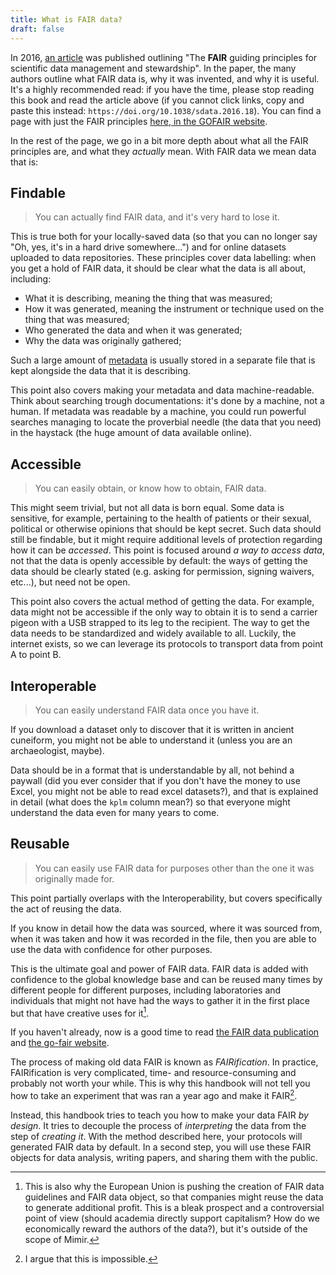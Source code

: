 ```yaml
---
title: What is FAIR data?
draft: false
---
```


In 2016, [an article](https://doi.org/10.1038/sdata.2016.18) was published outlining "The **FAIR** guiding principles for scientific data management
and stewardship".
In the paper, the many authors outline what FAIR data is, why it was invented, and why it is useful.
It's a highly recommended read: if you have the time, please stop reading this book and read the article above (if you cannot click links, copy and paste this instead: `https://doi.org/10.1038/sdata.2016.18`).
You can find a page with just the FAIR principles [here, in the GOFAIR website](https://www.go-fair.org/fair-principles/).

In the rest of the page, we go in a bit more depth about what all the FAIR principles are, and what they *actually* mean.
With FAIR data we mean data that is:

## **Findable**
> You can actually find FAIR data, and it's very hard to lose it.

This is true both for your locally-saved data (so that you can no longer say "Oh, yes, it's in a hard drive somewhere...") and for online datasets uploaded to data repositories.
These principles cover data labelling: when you get a hold of FAIR data, it should be clear what the data is all about, including:
- What it is describing, meaning the thing that was measured;
- How it was generated, meaning the instrument or technique used on the thing that was measured;
- Who generated the data and when it was generated;
- Why the data was originally gathered;

Such a large amount of [metadata](../../metadata) is usually stored in a separate file that is kept alongside the data that it is describing.

This point also covers making your metadata and data machine-readable.
Think about searching trough documentations: it's done by a machine, not a human.
If metadata was readable by a machine, you could run powerful searches managing to locate the proverbial needle (the data that you need) in the haystack (the huge amount of data available online).

## **Accessible**
> You can easily obtain, or know how to obtain, FAIR data.

This might seem trivial, but not all data is born equal.
Some data is sensitive, for example, pertaining to the health of patients or their sexual, political or otherwise opinions that should be kept secret.
Such data should still be findable, but it might require additional levels of protection regarding how it can be *accessed*.
This point is focused around *a way to access data*, not that the data is openly accessible by default: the ways of getting the data should be clearly stated (e.g. asking for permission, signing waivers, etc...), but need not be open.

This point also covers the actual method of getting the data.
For example, data might not be accessible if the only way to obtain it is to send a carrier pigeon with a USB strapped to its leg to the recipient.
The way to get the data needs to be standardized and widely available to all.
Luckily, the internet exists, so we can leverage its protocols to transport data from point A to point B.

## **Interoperable**
> You can easily understand FAIR data once you have it.

If you download a dataset only to discover that it is written in ancient cuneiform, you might not be able to understand it (unless you are an archaeologist, maybe).

Data should be in a format that is understandable by all, not behind a paywall (did you ever consider that if you don't have the money to use Excel, you might not be able to read excel datasets?), and that is explained in detail (what does the `kplm` column mean?) so that everyone might understand the data even for many years to come.

## **Reusable**
> You can easily use FAIR data for purposes other than the one it was originally made for.

This point partially overlaps with the Interoperability, but covers specifically the act of reusing the data.

If you know in detail how the data was sourced, where it was sourced from, when it was taken and how it was recorded in the file, then you are able to use the data with confidence for other purposes.

This is the ultimate goal and power of FAIR data.
FAIR data is added with confidence to the global knowledge base and can be reused many times by different people for different purposes, including laboratories and individuals that might not have had the ways to gather it in the first place but that have creative uses for it[^1].

If you haven't already, now is a good time to read [the FAIR data publication](https://doi.org/10.1038/sdata.2016.18)
and [the go-fair website](https://www.go-fair.org).

The process of making old data FAIR is known as *FAIRification*.
In practice, FAIRification is very complicated, time- and resource-consuming and probably not worth your while.
This is why this handbook will not tell you how to take an experiment that was ran a year ago and make it FAIR[^2].

Instead, this handbook tries to teach you how to make your data FAIR *by design*.
It tries to decouple the process of *interpreting* the data from the step of *creating it*.
With the method described here, your protocols will generated FAIR data by default.
In a second step, you will use these FAIR objects for data analysis, writing papers, and sharing them with the public.

[^1]: This is also why the European Union is pushing the creation of FAIR data guidelines and FAIR data object, so that companies might reuse the data to generate additional profit. This is a bleak prospect and a controversial point of view (should academia directly support capitalism? How do we economically reward the authors of the data?), but it's outside of the scope of Mimir.
[^2]: I argue that this is impossible.
